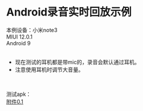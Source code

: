 
<br/>

Android录音实时回放示例
====

本例设备：小米note3  
MIUI 12.0.1    
Android 9   
<br/>

* 现在测试的耳机都是带mic的，录音会默认通过耳机。   
* 注意使用耳机时调节大音量。   
<br/>         
       
测试apk：         
<a href="https://gitee.com/vigiles/headsetplayback/raw/master/app/apk/release/app-release.apk" target="_blank">附件0.1</a>      
<br/>       
     